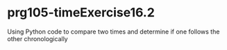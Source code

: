# prg105-timeExercise16.2
Using Python code to compare two times and determine if one follows the other chronologically
